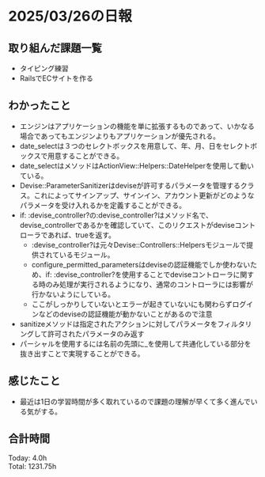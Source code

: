 # 2025/03/26の日報
## 取り組んだ課題一覧
* タイピング練習
*  RailsでECサイトを作る
## わかったこと
* エンジンはアプリケーションの機能を単に拡張するものであって、いかなる場合であってもエンジンよりもアプリケーションが優先される。
* date_selectは３つのセレクトボックスを用意して、年、月、日をセレクトボックスで用意することができる。
* date_selectはメソッドはActionView::Helpers::DateHelperを使用して動いている。
* Devise::ParameterSanitizerはdeviseが許可するパラメータを管理するクラス。これによってサインアップ、サインイン、アカウント更新がどのようなパラメータを受け入れるかを定義することができる。
* if: :devise_controller?の:devise_controller?はメソッド名で、devise_controllerであるかを確認していて、このリクエストがdeviseコントローラであれば、trueを返す。
  *   :devise_controller?は元々Devise::Controllers::Helpersモジュールで提供されているモジュール。
  *   configure_permitted_parametersはdeviseの認証機能でしか使わないため、if: :devise_controller?を使用することでdeviseコントローラに関する時のみ処理が実行されるようになり、通常のコントローラには影響が行かないようにしている。
  *  ここがしっかりしていないとエラーが起きていないにも関わらずログインなどのdeviseの認証機能が動かないことがあるので注意  
* sanitizeメソッドは指定されたアクションに対してパラメータをフィルタリングして許可されたパラメータのみ返す
* パーシャルを使用するには名前の先頭に_を使用して共通化している部分を抜き出すことで実現することができる。
## 感じたこと
* 最近は1日の学習時間が多く取れているので課題の理解が早くて多く進んでいる気がする。
##  合計時間 
Today: 4.0h<br>
Total: 1231.75h
